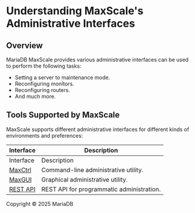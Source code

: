 # Understanding MaxScale's Administrative Interfaces

## Overview

MariaDB MaxScale provides various administrative interfaces can be used to perform the following tasks:

* Setting a server to maintenance mode.
* Reconfiguring monitors.
* Reconfiguring routers.
* And much more.

## Tools Supported by MaxScale

MaxScale supports different administrative interfaces for different kinds of environments and preferences:

| Interface                                                                                     | Description                               |
| --------------------------------------------------------------------------------------------- | ----------------------------------------- |
| Interface                                                                                     | Description                               |
| [MaxCtrl](administrative-tools-for-mariadb-maxscale-maxctrl/operating-maxscale-with-maxctrl/) | Command-line administrative utility.      |
| [MaxGUI](maxgui/operating-maxscale-with-maxgui/)                                              | Graphical administrative utility.         |
| [REST API](https://mariadb.com/kb/en/operating-maxscale-with-the-rest-api)                    | REST API for programmatic administration. |

Copyright © 2025 MariaDB
